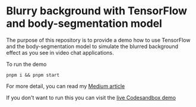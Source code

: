 # Blurry background with TensorFlow and body-segmentation model

The purpose of this repository is to provide a demo how to use TensorFlow and the body-segmentation model to simulate the blurred background effect as you see in video chat applications.  

To run the demo

``pnpm i && pnpm start``

For more detail, you can read my 
[Medium article](https://pragmaticgeek.medium.com/is-video-chat-blur-background-using-ai-ec6f7d4a99cb)

If you don't want to run this you can visit the [live Codesandbox demo](https://codesandbox.io/p/github/pragmaticgeek/blurry-cam-demo/main?workspaceId=8562767f-1954-43ec-b062-dfec019a44a5)